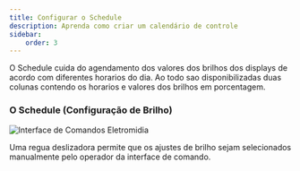 ```yaml
---
title: Configurar o Schedule
description: Aprenda como criar um calendário de controle
sidebar:
    order: 3
---
```


O Schedule cuida do agendamento dos valores dos brilhos dos displays de acordo com diferentes horarios do dia. Ao todo sao disponibilizadas duas colunas contendo os horarios e valores dos brilhos em porcentagem.

### O Schedule (Configuração de Brilho)

![Interface de Comandos Eletromidia](https://intercomelt.netlify.app/assets/images/schedule.jpg) 

 
Uma regua deslizadora permite que os ajustes de brilho sejam selecionados manualmente pelo operador da interface de comando.